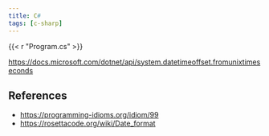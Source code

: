 ```yaml
---
title: C#
tags: [c-sharp]
---
```


{{< r "Program.cs" >}}

<https://docs.microsoft.com/dotnet/api/system.datetimeoffset.fromunixtimeseconds>

## References

- <https://programming-idioms.org/idiom/99>
- <https://rosettacode.org/wiki/Date_format>
